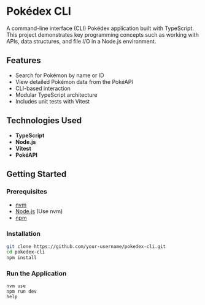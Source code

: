 # Pokédex CLI

A command-line interface (CLI) Pokédex application built with TypeScript. This project demonstrates key programming concepts such as working with APIs, data structures, and file I/O in a Node.js environment.

## Features

- Search for Pokémon by name or ID
- View detailed Pokémon data from the PokéAPI
- CLI-based interaction
- Modular TypeScript architecture
- Includes unit tests with Vitest

## Technologies Used

- **TypeScript**
- **Node.js**
- **Vitest**
- **PokéAPI**

## Getting Started

### Prerequisites

- [nvm](https://github.com/nvm-sh/nvm)
- [Node.js](https://nodejs.org/) (Use nvm)
- [npm](https://www.npmjs.com/)

### Installation

```bash
git clone https://github.com/your-username/pokedex-cli.git
cd pokedex-cli
npm install
```

### Run the Application
```Build and start:
nvm use
npm run dev
help
```
